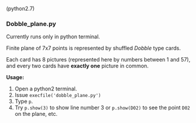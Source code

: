 (python2.7)

<h3>Dobble_plane.py</h3>

Currently runs only in python terminal. <br>

Finite plane of 7x7 points is represented by shuffled *Dobble* type cards.

Each card has 8 pictures (represented here by numbers between 1 and 57), and every two cards have **exactly one** picture in common.

**Usage:**

1. Open a python2 terminal.
2. Issue `execfile('dobble_plane.py')`
3. Type `p`. 
4. Try `p.show(3)` to show line number 3 or `p.show(D02)` to see the point `D02` on the plane, etc.
